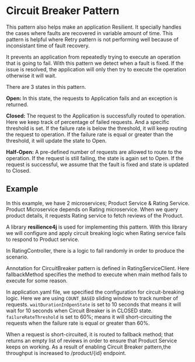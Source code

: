 # Circuit Breaker Pattern
This pattern also helps make an application Resilient. It specially handles the cases where faults are recovered in variable amount of time. This pattern is helpful where Retry pattern is not performing well because of inconsistant time of fault recovery. 

It prevents an application from repeatedly trying to execute an operation that is going to fail. With this pattern we detect when a fault is fixed. If the issue is resolved, the application will only then try to execute the operation otherwise it will wait.

There are 3 states in this pattern. 

**Open:** In this state, the requests to Application fails and an exception is returned.

**Closed:** The request to the Application is successfully routed to operation. Here we keep track of percentage of failed requests. And a specific threshold is set. If the failure rate is below the threshold, it will keep routing the request to operation. If the failure rate is equal or greater than the threshold, it will update the state to Open. 

**Half-Open:** A pre-defined number of requests are allowed to route to the operation. If the request is still failing, the state is again set to Open. If the request is successful, we assume that the fault is fixed and state is updated to Closed.



## Example
In this example, we have 2 microservices; Product Service & Rating Service.
Product Microservice depends on Rating microservice. 
When we query product details, it requests Rating service to fetch reviews of the Product.

A library **resilience4j** is used for implementing this pattern.
With this library we will configure and apply circuit breaking logic when Rating service fails to respond to Product service. 

In RatingController, there is a logic to fail randomly in order to produce the scenario.

Annotation for CircuitBreaker pattern is defined in RatingServiceClient. Here fallbackMethod specifies the method to execute when main method fails to execute for some reason. 

In application.yaml file, we specified the configuration for circuit-breaking logic. 
Here we are using `COUNT_BASED` sliding window to track number of requests. 
`waitDurationInOpenState` is set to 10 seconds that means it will wait for 10 seconds when Circuit Breaker is in CLOSED state. `failureRateThreshold` is set to 60%; means it will short-circuiting the requests when the failure rate is equal or greater than 60%.

When a request is short-circuited, it is routed to fallback method; that returns an empty list of reviews in order to ensure that Product Service keeps on working.
As a result of enabling Circuit Breaker pattern,the throughput is increased to /product/{id} endpoint.
